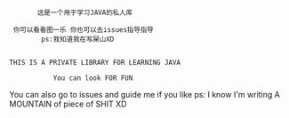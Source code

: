            这是一个用于学习JAVA的私人库

     你可以看看图一乐 你也可以去issues指导指导
            ps:我知道我在写屎山XD


    THIS IS A PRIVATE LIBRARY FOR LEARNING JAVA

               You can look FOR FUN
  You can also go to issues and guide me if you like
 ps: I know I'm writing A MOUNTAIN of piece of SHIT XD
